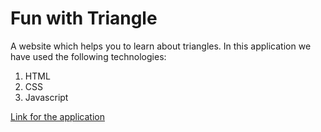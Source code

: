 # Fun with Triangle

A website which helps you to learn about triangles.
In this application we have used the following technologies:

1. HTML
1. CSS
1. Javascript

[Link for the application](https://neogcamp-marktweleve.netlify.app/)

